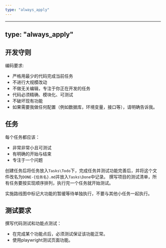 ```yaml
---
type: "always_apply"
---
```


---
type: "always_apply"
---

## 开发守则

编码要求:
- 严格用最少的代码完成当前任务
- 不进行大规模改动
- 不做无关编辑，专注于你正在开发的任务
- 代码必须精确、模块化、可测试
- 不破坏现有功能
- 如果需要我做任何配置（例如数据库，环境变量，接口等），请明确告诉我。

## 任务

每个任务都应该：
- 非常非常小且可测试
- 有明确的开始与结束
- 专注于一个问题

创建任务后将任务放入`Tasks\Todo`下，完成任务并测试功能完善后，并将这个文件改名为`DONE-{任务名}.md`并放入`Tasks\Done`中记录。
撰写项目的测试清单，所有任务要按实现顺序排列，执行完一个任务就开始测试。

实施路线图中标记大功能的暂缓等待单独执行，不要与其他小任务一起执行。

## 测试要求

撰写代码测试和功能点测试：
- 在完成某个功能点后，必须测试保证该功能正常。
- 使用playwright测试页面功能。